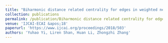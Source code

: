 ```yaml
---
title: "Biharmonic distance related centrality for edges in weighted networks"
collection: publications
permalink: /publication/Biharmonic distance related centrality for edges in weighted networks
venue: 'IJCAI-ECAI &apos;18'
paperurl: 'https://www.ijcai.org/proceedings/2018/503'
authors: 'Yuhao Yi, Liren Shan, Huan Li, Zhongzhi Zhang'
---
```

